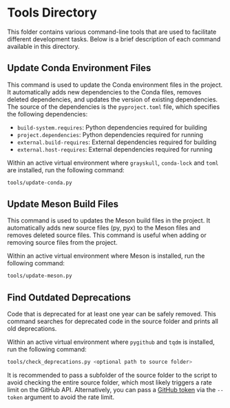 # Tools Directory

This folder contains various command-line tools that are used to facilitate different development tasks. Below is a brief description of each command available in this directory.

## Update Conda Environment Files

This command is used to update the Conda environment files in the project. It automatically adds new dependencies to the Conda files, removes deleted dependencies, and updates the version of existing dependencies. The source of the dependencies is the `pyproject.toml` file, which specifies the following dependencies:

- `build-system.requires`: Python dependencies required for building
- `project.dependencies`: Python dependencies required for running
- `external.build-requires`: External dependencies required for building
- `external.host-requires`: External dependencies required for running


Within an active virtual environment where `grayskull`, `conda-lock` and `toml` are installed, run the following command:

```bash
tools/update-conda.py
```

## Update Meson Build Files

This command is used to updates the Meson build files in the project. It automatically adds new source files (py, pyx) to the Meson files and removes deleted source files. This command is useful when adding or removing source files from the project.

Within an active virtual environment where Meson is installed, run the following command:

```bash
tools/update-meson.py
```

## Find Outdated Deprecations

Code that is deprecated for at least one year can be safely removed. This command searches for deprecated code in the source folder and prints all old deprecations.

Within an active virtual environment where `pygithub` and `tqdm` is installed, run the following command:

```bash
tools/check_deprecations.py <optional path to source folder>
```

It is recommended to pass a subfolder of the source folder to the script to avoid checking the entire source folder, which most likely triggers a rate limit on the GitHub API.
Alternatively, you can pass a [GitHub token](https://github.com/settings/tokens) via the `--token` argument to avoid the rate limit.
